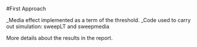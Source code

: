 #First Approach

_Media effect implemented as a term of the threshold.
_Code used to carry out simulation: sweepLT and sweepmedia

More details about the results in the report. 